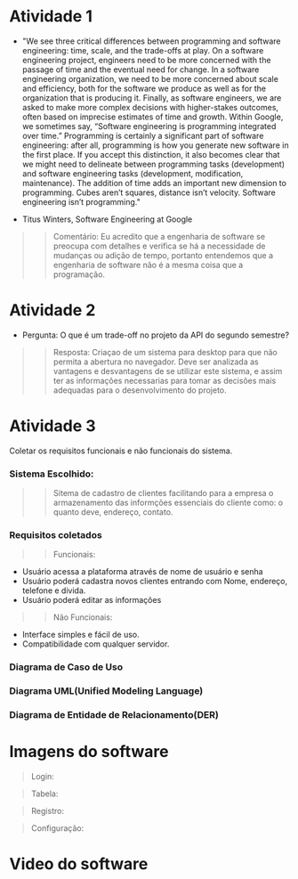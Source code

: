 
# Atividade 1

-  "We see three critical differences between programming and software engineering: time, scale, and the trade-offs at play. On a software engineering project, engineers need to be more concerned with the passage of time and the eventual need for change. In a software engineering organization, we need to be more concerned about scale and efficiency, both for the software we produce as well as for the organization that is producing it. Finally, as software engineers, we are asked to make more complex decisions with higher-stakes outcomes, often based on imprecise estimates of time and growth. Within Google, we sometimes say, “Software engineering is programming integrated over time.” Programming is certainly a significant part of software engineering: after all, programming is how you generate new software in the first place. If you accept this distinction, it also becomes clear that we might need to delineate between programming tasks (development) and software engineering tasks (development, modification, maintenance). The addition of time adds an important new dimension to programming. Cubes aren’t squares, distance isn’t velocity. Software engineering isn’t programming."

- Titus Winters, Software Engineering at Google


>> Comentário: Eu acredito que a engenharia de software se preocupa com detalhes e verifica se há a necessidade de mudanças ou adição de tempo, portanto entendemos que a engenharia de software não é a mesma coisa que a programação.

# Atividade 2 

- Pergunta: O que é um trade-off no projeto da API do segundo semestre? 

> > Resposta: Criaçao de um sistema para desktop para que não permita a abertura no navegador. Deve ser analizada as vantagens e desvantagens de se utilizar este sistema, e assim ter as informações necessarias para tomar as decisões mais adequadas para o desenvolvimento do projeto.

# Atividade 3

Coletar os requisitos funcionais e não funcionais do sistema.

### Sistema Escolhido:
> > Sitema de cadastro de clientes facilitando para a empresa o armazenamento das informções essenciais do cliente como: o quanto deve, endereço, contato. 

### Requisitos coletados
> > Funcionais:
- Usuário acessa a plataforma através de nome de usuário e senha
- Usuário poderá cadastra novos clientes entrando com Nome, endereço, telefone e divida.
- Usuário poderá editar as informações
> > Não Funcionais:
- Interface simples e fácil de uso.
- Compatibilidade com qualquer servidor.

### Diagrama de Caso de Uso



### Diagrama UML(Unified Modeling Language)



### Diagrama de Entidade de Relacionamento(DER)



# Imagens do software


> Login:


> Tabela: 


> Registro: 


> Configuração:


# Video do software


    
   





